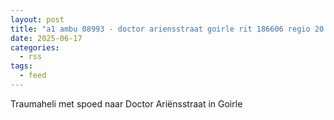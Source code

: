```yaml
---
layout: post
title: "a1 ambu 08993 - doctor ariensstraat goirle rit 186606 regio 20."
date: 2025-06-17
categories: 
  - rss
tags: 
  - feed
---
```


Traumaheli met spoed naar Doctor Ariënsstraat in Goirle
